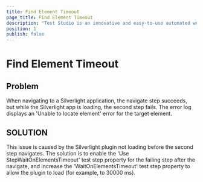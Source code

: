 ```yaml
---
title: Find Element Timeout
page_title: Find Element Timeout
description: "Test Studio is an innovative and easy-to-use automated web, WPF and load testing solution. Test Studio tests support essential technologies like ASP.NET AJAX, Silverlight, PHP and MVC. HTML5, Testing framework, functional testing, performance testing, load testing, exploratory testing, manual testing."
position: 1
publish: false
---
```

# Find Element Timeout


## Problem

When navigating to a Silverlight application, the navigate step succeeds, but while the Silverlight app is loading, the second step fails. The error log displays an 'Unable to locate element' error for the target element.

## SOLUTION

This issue is caused by the Silverlight plugin not loading before the second step navigates. The solution is to enable the 'Use StepWaitOnElementsTimeout' test step property for the failing step after the navigate, and increase the 'WaitOnElementsTimeout' test step property to allow the plugin to load (for example, to 30000 ms). 

